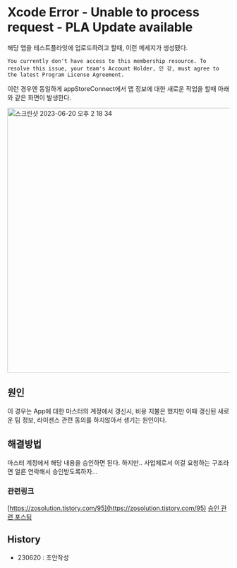 # Xcode Error - Unable to process request - PLA Update available

해당 앱을 테스트플라잇에 업로드하려고 할때, 이런 메세지가 생성됐다.

```
You currently don't have access to this membership resource. To resolve this issue, your team's Account Holder, 인 강, must agree to the latest Program License Agreement.

```

이런 경우엔 동일하게 appStoreConnect에서 앱 정보에 대한 새로운 작업을 할때 아래와 같은 화면이 발생한다.

<img width="600" alt="스크린샷 2023-06-20 오후 2 18 34" src="https://github.com/isGeekCode/TIL/assets/76529148/568723b0-4482-44b3-b528-ab49ff8f866c">



## 원인

이 경우는 App에 대한 마스터의 계정에서 갱신시, 비용 지불은 했지만
이때 갱신된 새로운 팀 정보, 라이센스 관련 동의를 하지않아서 생기는 원인이다.

## 해결방법

마스터 계정에서 해당 내용을 승인하면 된다. 
하지만.. 사업체로서 이걸 요청하는 구조라면 얼른 연락해서 승인받도록하자...

### 관련링크
[https://zosolution.tistory.com/95](https://zosolution.tistory.com/95)
[승인 관련 포스팅](https://sapjilkingios.tistory.com/276)

## History
- 230620 : 초안작성
